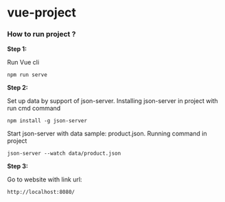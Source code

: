 # vue-project
### How to run project ?
**Step 1:**

Run Vue cli
```
npm run serve 
```
**Step 2:**

Set up data by support of json-server. Installing json-server in project with run cmd command
```
npm install -g json-server
```
Start json-server with data sample: product.json. Running command in project
```
json-server --watch data/product.json
```
**Step 3:**

Go to website with link url: 
```
http://localhost:8080/
```
